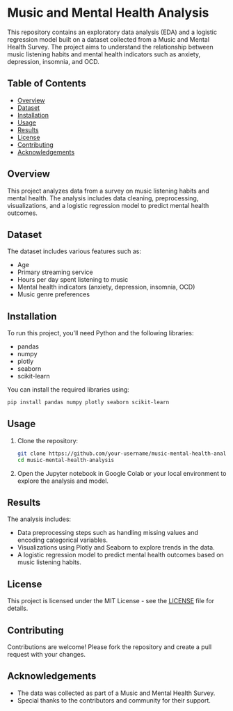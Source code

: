 # Music and Mental Health Analysis

This repository contains an exploratory data analysis (EDA) and a logistic regression model built on a dataset collected from a Music and Mental Health Survey. The project aims to understand the relationship between music listening habits and mental health indicators such as anxiety, depression, insomnia, and OCD.

## Table of Contents
- [Overview](#overview)
- [Dataset](#dataset)
- [Installation](#installation)
- [Usage](#usage)
- [Results](#results)
- [License](#license)
- [Contributing](#contributing)
- [Acknowledgements](#acknowledgements)

## Overview
This project analyzes data from a survey on music listening habits and mental health. The analysis includes data cleaning, preprocessing, visualizations, and a logistic regression model to predict mental health outcomes.

## Dataset
The dataset includes various features such as:
- Age
- Primary streaming service
- Hours per day spent listening to music
- Mental health indicators (anxiety, depression, insomnia, OCD)
- Music genre preferences

## Installation
To run this project, you'll need Python and the following libraries:
- pandas
- numpy
- plotly
- seaborn
- scikit-learn

You can install the required libraries using:
```bash
pip install pandas numpy plotly seaborn scikit-learn
```

## Usage
1. Clone the repository:
    ```bash
    git clone https://github.com/your-username/music-mental-health-analysis.git
    cd music-mental-health-analysis
    ```
2. Open the Jupyter notebook in Google Colab or your local environment to explore the analysis and model.

## Results
The analysis includes:
- Data preprocessing steps such as handling missing values and encoding categorical variables.
- Visualizations using Plotly and Seaborn to explore trends in the data.
- A logistic regression model to predict mental health outcomes based on music listening habits.


## License
This project is licensed under the MIT License - see the [LICENSE](LICENSE) file for details.

## Contributing
Contributions are welcome! Please fork the repository and create a pull request with your changes.

## Acknowledgements
- The data was collected as part of a Music and Mental Health Survey.
- Special thanks to the contributors and community for their support.
